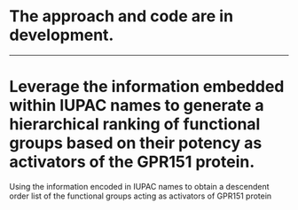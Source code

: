 # The approach and code are in development.

_________________________________________________

# Leverage the information embedded within IUPAC names to generate a hierarchical ranking of functional groups based on their potency as activators of the GPR151 protein.
Using the information encoded in IUPAC names to obtain a descendent order list of the functional groups acting as activators of  GPR151 protein
